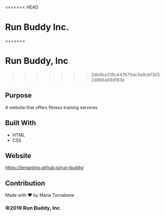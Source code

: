 <<<<<<< HEAD
# Run Buddy Inc.
=======
# Run Buddy, Inc
>>>>>>> 3db9ba318c447670dc9a9cbf3052d896a69d183e

## Purpose
A website that offers fitness training services. 

## Built With
* HTML
* CSS

## Website
https://lernantino.github.io/run-buddy/

## Contribution
Made with ❤️ by Maria Tornabene

### ©️2019 Run Buddy, Inc 

